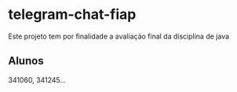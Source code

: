 # telegram-chat-fiap
Este projeto tem por finalidade a avaliação final da disciplina de java

## Alunos
341060, 341245...
